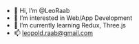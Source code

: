 - 👋 Hi, I’m @LeoRaab
- 👀 I’m interested in Web/App Development
- 🌱 I’m currently learning Redux, Three.js
- 📫 leopold.raab@gmail.com

<!---
LeoRaab/LeoRaab is a ✨ special ✨ repository because its `README.md` (this file) appears on your GitHub profile.
You can click the Preview link to take a look at your changes.
--->
